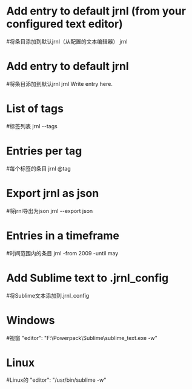 # Add entry to default jrnl (from your configured text editor)
#将条目添加到默认jrnl（从配置的文本编辑器）
jrnl

# Add entry to default jrnl
#将条目添加到默认jrnl
jrnl Write entry here.

# List of tags
#标签列表
jrnl --tags

# Entries per tag
#每个标签的条目
jrnl @tag

# Export jrnl as json
#将jrnl导出为json
jrnl --export json

# Entries in a timeframe
#时间范围内的条目
jrnl -from 2009 -until may

# Add Sublime text to .jrnl_config
#将Sublime文本添加到.jrnl_config

# Windows
#视窗
"editor": "F:\\Powerpack\\Sublime\\sublime_text.exe -w"

# Linux
#Linux的
"editor": "/usr/bin/sublime -w"
